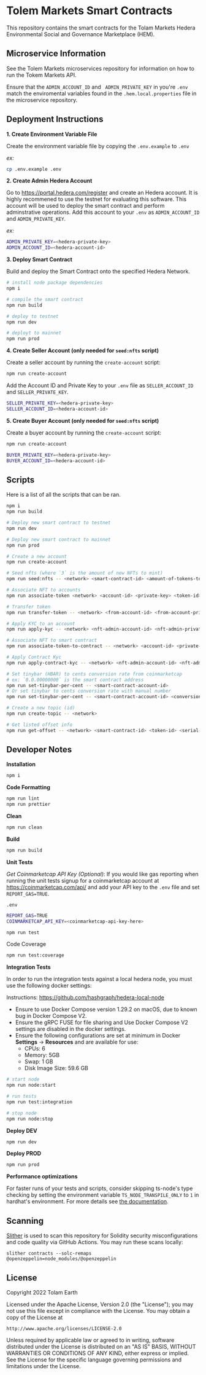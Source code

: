 # Tolem Markets Smart Contracts

This repository contains the smart contracts for the Tolam Markets Hedera Environmental Social and Governance Marketplace (HEM).

## Microservice Information

See the Tolem Markets microservices repository for information on how to run the Tokem Markets API.

Ensure that the `ADMIN_ACCOUNT_ID` and ` ADMIN_PRIVATE_KEY` in you're `.env` match the enviromental variables found in the `.hem.local.properties` file in the microservice repository.

## Deployment Instructions

**1. Create Environment Variable File**

Create the environment variable file by copying the `.env.example` to `.env`

_ex:_

```bash
cp .env.example .env
```

**2. Create Admin Hedera Account**

Go to https://portal.hedera.com/register and create an Hedera account. It is highly recommened to use the testnet for evaluating this software.
This account will be used to deploy the smart contract and perform adminstrative operations. Add this account to your `.env` as `ADMIN_ACCOUNT_ID` and `ADMIN_PRIVATE_KEY`.

_ex:_

```bash
ADMIN_PRIVATE_KEY=<hedera-private-key>
ADMIN_ACCOUNT_ID=<hedera-account-id>
```

**3. Deploy Smart Contract**

Build and deploy the Smart Contract onto the specified Hedera Network.

```bash
# install node package dependencies
npm i

# compile the smart contract
npm run build

# deploy to testnet
npm run dev

# deployt to mainnet
npm run prod
```

**4. Create Seller Account (only needed for `seed:nfts` script)**

Create a seller account by running the `create-account` script:

```bash
npm run create-account
```

Add the Account ID and Private Key to your `.env` file as `SELLER_ACCOUNT_ID` and `SELLER_PRIVATE_KEY`.

```bash
SELLER_PRIVATE_KEY=<hedera-private-key>
SELLER_ACCOUNT_ID=<hedera-account-id>
```

**5. Create Buyer Account (only needed for `seed:nfts` script)**

Create a buyer account by running the `create-account` script:

```bash
npm run create-account
```

```bash
BUYER_PRIVATE_KEY=<hedera-private-key>
BUYER_ACCOUNT_ID=<hedera-account-id>
```

## Scripts

Here is a list of all the scripts that can be ran.

```bash
npm i
npm run build

# Deploy new smart contract to testnet
npm run dev

# Deploy new smart contract to mainnet
npm run prod

# Create a new account
npm run create-account

# Seed nfts (where `3` is the amount of new NFTs to mint)
npm run seed:nfts -- <network> <smart-contract-id> <amount-of-tokens-to-mint>

# Associate NFT to accounts
npm run associate-token <network> <account-id> <private-key> <token-id>

# Transfer token
npm run transfer-token -- <network> <from-account-id> <from-account-private-key> <to-account-id> <token-id> <serial-number-lower-bound> <serial-number-upper-bound>

# Apply KYC to an account
npm run apply-kyc -- <network> <nft-admin-account-id> <nft-admin-private-key> <token-id> <account-id>

# Associate NFT to smart contract
npm run associate-token-to-contract -- <network> <account-id> <private-key> <token-id> <smart-contract-id>

# Apply Contract Kyc
npm run apply-contract-kyc -- <network> <nft-admin-account-id> <nft-admin-private-key> <token-id> <smart-contract-id>

# Set tinybar (HBAR) to cents conversion rate from coinmarketcap
# ex: `0.0.00000000` is the smart contract address
npm run set-tinybar-per-cent -- <smart-contract-account-id>
# Or set tinybar to cents conversion rate with manual number
npm run set-tinybar-per-cent -- <smart-contract-account-id> <conversion-rate>

# Create a new topic (id)
npm run create-topic -- <network>

# Get listed offset info
npm run get-offset -- <network> <smart-contract-id> <token-id> <serial-number>
```

## Developer Notes

**Installation**

```bash
npm i
```

**Code Formatting**

```bash
npm run lint
npm run prettier
```

**Clean**

```bash
npm run clean
```

**Build**

```bash
npm run build
```

**Unit Tests**

_Get Coinmarketcap API Key (Optional)_:
If you would like gas reporting when running the unit tests signup for a coinmarketcap account at https://coinmarketcap.com/api/ and add your API key to the `.env` file and set `REPORT_GAS=TRUE`.

`.env`

```bash
REPORT_GAS=TRUE
COINMARKETCAP_API_KEY=<coinmarketcap-api-key-here>
```

```bash
npm run test
```

Code Coverage

```bash
npm run test:coverage
```

**Integration Tests**

In order to run the integration tests against a local hedera node, you must use the following docker settings:

Instructions: https://github.com/hashgraph/hedera-local-node

- Ensure to use Docker Compose version 1.29.2 on macOS, due to known bug in Docker Compose V2.
- Ensure the gRPC FUSE for file sharing and Use Docker Compose V2 settings are disabled in the docker settings.
- Ensure the following configurations are set at minimum in Docker **Settings** -> **Resources** and are available for use:
  - CPUs: 6
  - Memory: 5GB
  - Swap: 1 GB
  - Disk Image Size: 59.6 GB

```bash
# start node
npm run node:start

# run tests
npm run test:integration

# stop node
npm run node:stop
```

**Deploy DEV**

```bash
npm run dev
```

**Deploy PROD**

```bash
npm run prod
```

**Performance optimizations**

For faster runs of your tests and scripts, consider skipping ts-node's type checking by setting the environment variable `TS_NODE_TRANSPILE_ONLY` to `1` in hardhat's environment. For more details see [the documentation](https://hardhat.org/guides/typescript.html#performance-optimizations).

## Scanning

[Slither](https://github.com/crytic/slither) is used to scan this repository for Solidity security misconfigurations and code quality via GitHub Actions. You may run these scans locally:

```
slither contracts --solc-remaps @openzeppelin=node_modules/@openzeppelin
```

## License

Copyright 2022 Tolam Earth

Licensed under the Apache License, Version 2.0 (the "License");
you may not use this file except in compliance with the License.
You may obtain a copy of the License at

    http://www.apache.org/licenses/LICENSE-2.0

Unless required by applicable law or agreed to in writing, software
distributed under the License is distributed on an "AS IS" BASIS,
WITHOUT WARRANTIES OR CONDITIONS OF ANY KIND, either express or implied.
See the License for the specific language governing permissions and
limitations under the License.
